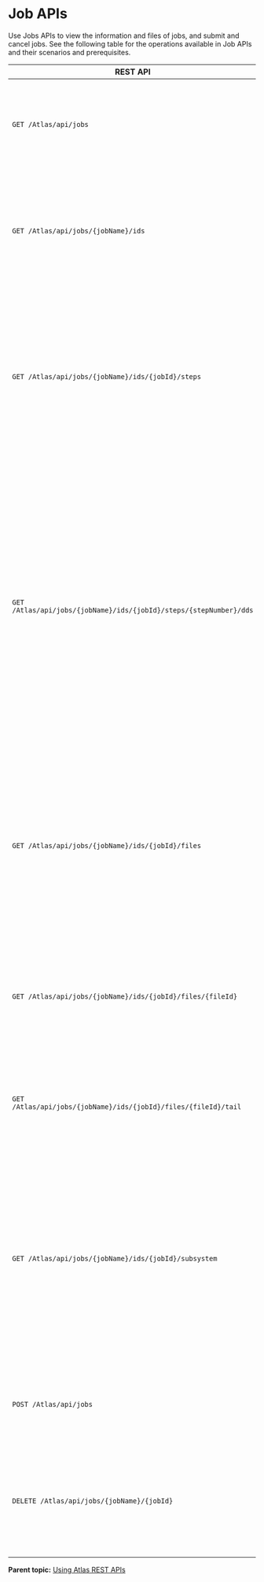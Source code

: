 # Job APIs

Use Jobs APIs to view the information and files of jobs, and submit and cancel jobs. See the following table for the operations available in Job APIs and their scenarios and prerequisites.

|REST API|Description|Scenario|Prerequisites|
|--------|-----------|--------|-------------|
|`GET /Atlas/api/jobs`|Get a list of jobs.|Use this API to get a list of job names that match a given prefix, owner, or both.|z/OSMF restjobs|
|`GET /Atlas/api/jobs/{jobName}/ids`|Get a list of job identifiers for a given job name.|If you have a list of existing job names, use this API to get a list of job instances for a given job name.|z/OSMF restjobs|
|`GET /Atlas/api/jobs/{jobName}/ids/{jobId}/steps`|Get job steps for a given job.|With a job name and job ID, use this API to get a list of the job steps, which includes the step name, the executed program, and the logical step number.|z/OSMF restjobs|
|`GET /Atlas/api/jobs/{jobName}/ids/{jobId}/steps/{stepNumber}/dds`|Get dataset definitions \(DDs\) for a given job step.|If you know a step number for a given job instance, use this API to get a list of the DDs for a given job step, which includes the DD name, the data sets that are described by the DD, the original DD JCL, and the logical order of the DD in the step.|z/OSMF restjobs|
|`GET /Atlas/api/jobs/{jobName}/ids/{jobId}/files`|Get a list of output file names for a job.|Job output files have associated DSIDs. Use this API to get a list of the DSIDs and DD name of a job. You can use the DSIDs and DD name to read specific job output files.|z/OSMF restjobs|
|`GET /Atlas/api/jobs/{jobName}/ids/{jobId}/files/{fileId}`|Read content from a specific job output file.|If you have a DSID or field for a given job, use this API to read the output file's content.|z/OSMF restjobs|
|`GET /Atlas/api/jobs/{jobName}/ids/{jobId}/files/{fileId}/tail`|Read the tail of a job's output file.|Use this API to request a specific number of records from the tail of a job output file.|z/OSMF restjobs|
|`GET /Atlas/api/jobs/{jobName}/ids/{jobId}/subsystem`|Get the subsystem type for a job.|Use this API to determine the subsystem that is associated with a given job. The API examines the JCL of the job to determine if the executed program is CICS®, DB2®, IMS™, or IBM® MQ.|z/OSMF restjobs|
|`POST /Atlas/api/jobs`|Submit a job and get the job id back.|Use this API to submit a partitioned data set member or UNIX™ file.|z/OSMF restjobs|
|`DELETE /Atlas/api/jobs/{jobName}/{jobId}`|Cancel a job and purge its associated files.|Use this API to purge a submitted job and the logged output files that it creates to free up space.|z/OSMF Running Common Information Model \(CIM\) server|

**Parent topic:** [Using Atlas REST APIs](../topics/usingatlasrestapis.md)
